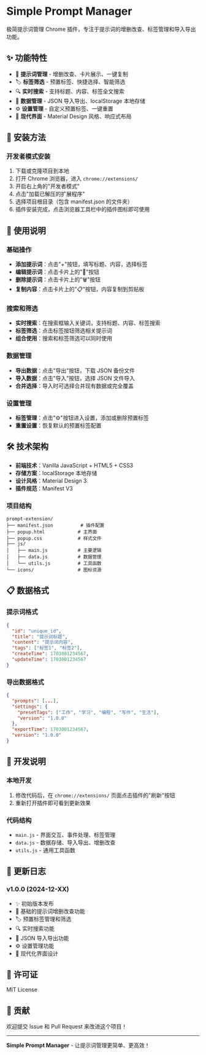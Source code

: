 # Simple Prompt Manager

极简提示词管理 Chrome 插件，专注于提示词的增删改查、标签管理和导入导出功能。

## ✨ 功能特性

- 📝 **提示词管理** - 增删改查、卡片展示、一键复制
- 🏷️ **标签筛选** - 预置标签、快捷选择、智能筛选
- 🔍 **实时搜索** - 支持标题、内容、标签全文搜索
- 💾 **数据管理** - JSON 导入导出、localStorage 本地存储
- ⚙️ **设置管理** - 自定义预置标签、一键重置
- 🎨 **现代界面** - Material Design 风格、响应式布局

## 🚀 安装方法

### 开发者模式安装

1. 下载或克隆项目到本地
2. 打开 Chrome 浏览器，进入 `chrome://extensions/`
3. 开启右上角的"开发者模式"
4. 点击"加载已解压的扩展程序"
5. 选择项目根目录（包含 manifest.json 的文件夹）
6. 插件安装完成，点击浏览器工具栏中的插件图标即可使用

## 📖 使用说明

### 基础操作

- **添加提示词**：点击"+"按钮，填写标题、内容，选择标签
- **编辑提示词**：点击卡片上的"📝"按钮
- **删除提示词**：点击卡片上的"🗑️"按钮
- **复制内容**：点击卡片上的"📋"按钮，内容复制到剪贴板

### 搜索和筛选

- **实时搜索**：在搜索框输入关键词，支持标题、内容、标签搜索
- **标签筛选**：点击标签按钮筛选相关提示词
- **组合使用**：搜索和标签筛选可以同时使用

### 数据管理

- **导出数据**：点击"导出"按钮，下载 JSON 备份文件
- **导入数据**：点击"导入"按钮，选择 JSON 文件导入
- **合并选择**：导入时可选择合并现有数据或完全覆盖

### 设置管理

- **标签管理**：点击"⚙️"按钮进入设置，添加或删除预置标签
- **重置设置**：恢复默认的预置标签配置

## 🛠️ 技术架构

- **前端技术**：Vanilla JavaScript + HTML5 + CSS3
- **存储方案**：localStorage 本地存储
- **设计风格**：Material Design 3
- **插件规范**：Manifest V3

### 项目结构

```
prompt-extension/
├── manifest.json          # 插件配置
├── popup.html            # 主界面
├── popup.css             # 样式文件
├── js/
│   ├── main.js           # 主要逻辑
│   ├── data.js           # 数据管理
│   └── utils.js          # 工具函数
└── icons/                # 图标资源
```

## 📋 数据格式

### 提示词格式

```json
{
  "id": "unique_id",
  "title": "提示词标题",
  "content": "提示词内容",
  "tags": ["标签1", "标签2"],
  "createTime": 1703001234567,
  "updateTime": 1703001234567
}
```

### 导出数据格式

```json
{
  "prompts": [...],
  "settings": {
    "presetTags": ["工作", "学习", "编程", "写作", "生活"],
    "version": "1.0.0"
  },
  "exportTime": 1703001234567,
  "version": "1.0.0"
}
```

## 🔧 开发说明

### 本地开发

1. 修改代码后，在 `chrome://extensions/` 页面点击插件的"刷新"按钮
2. 重新打开插件即可看到更新效果

### 代码结构

- `main.js` - 界面交互、事件处理、标签管理
- `data.js` - 数据存储、导入导出、增删改查
- `utils.js` - 通用工具函数

## 📝 更新日志

### v1.0.0 (2024-12-XX)

- ✨ 初始版本发布
- 📝 基础的提示词增删改查功能
- 🏷️ 预置标签管理和筛选
- 🔍 实时搜索功能
- 💾 JSON 导入导出功能
- ⚙️ 设置管理功能
- 🎨 现代化界面设计

## 📄 许可证

MIT License

## 🤝 贡献

欢迎提交 Issue 和 Pull Request 来改进这个项目！

---

**Simple Prompt Manager** - 让提示词管理更简单、更高效！
